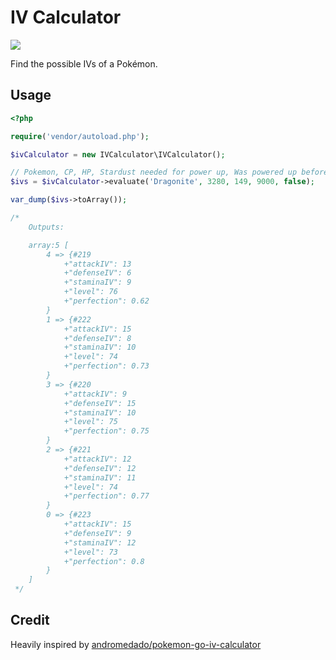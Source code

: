 # IV Calculator

![](https://img.shields.io/codeship/76c62ad0-4942-0134-a5b9-16ec256c4313.svg)

Find the possible IVs of a Pokémon.

## Usage
```php
<?php

require('vendor/autoload.php');

$ivCalculator = new IVCalculator\IVCalculator();

// Pokemon, CP, HP, Stardust needed for power up, Was powered up before?
$ivs = $ivCalculator->evaluate('Dragonite', 3280, 149, 9000, false);

var_dump($ivs->toArray());

/*
    Outputs:

    array:5 [
        4 => {#219
            +"attackIV": 13
            +"defenseIV": 6
            +"staminaIV": 9
            +"level": 76
            +"perfection": 0.62
        }
        1 => {#222
            +"attackIV": 15
            +"defenseIV": 8
            +"staminaIV": 10
            +"level": 74
            +"perfection": 0.73
        }
        3 => {#220
            +"attackIV": 9
            +"defenseIV": 15
            +"staminaIV": 10
            +"level": 75
            +"perfection": 0.75
        }
        2 => {#221
            +"attackIV": 12
            +"defenseIV": 12
            +"staminaIV": 11
            +"level": 74
            +"perfection": 0.77
        }
        0 => {#223
            +"attackIV": 15
            +"defenseIV": 9
            +"staminaIV": 12
            +"level": 73
            +"perfection": 0.8
        }
    ]
 */

```

## Credit

Heavily inspired by [andromedado/pokemon-go-iv-calculator](https://github.com/andromedado/pokemon-go-iv-calculator)
